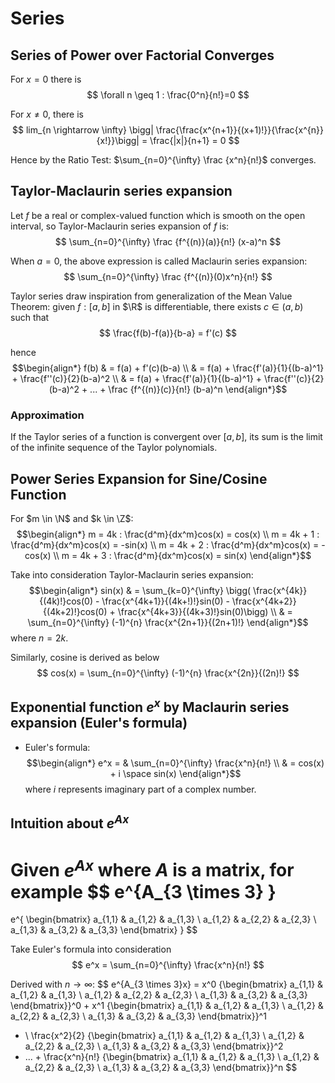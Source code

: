 # Series

## Series of Power over Factorial Converges

For $x=0$ there is 
$$
\forall n \geq 1 : \frac{0^n}{n!}=0
$$

For $x \neq 0$, there is
$$
lim_{n \rightarrow \infty} \bigg| \frac{\frac{x^{n+1}}{(x+1)!}}{\frac{x^{n}}{x!}}\bigg| = \frac{|x|}{n+1} = 0
$$

Hence by the Ratio Test: $\sum_{n=0}^{\infty} \frac {x^n}{n!}$ converges. 

## Taylor-Maclaurin series expansion

Let $f$ be a real or complex-valued function which is smooth on the open interval, so Taylor-Maclaurin series expansion of $f$ is: 
$$
\sum_{n=0}^{\infty} \frac {f^{(n)}(a)}{n!} (x-a)^n
$$

When $a=0$, the above expression is called Maclaurin series expansion:
$$
\sum_{n=0}^{\infty} \frac {f^{(n)}(0)x^n}{n!}
$$

Taylor series draw inspiration from generalization of the Mean Value Theorem: given $f: [a,b]$ in $\R$ is differentiable, there exists $c \in (a,b)$ such that
$$
\frac{f(b)-f(a)}{b-a} = f'(c) 
$$

hence
$$\begin{align*}
f(b)
& = f(a) + f'(c)(b-a) \\
& = f(a) + \frac{f'(a)}{1}{(b-a)^1} + \frac{f''(c)}{2}(b-a)^2 \\
& = f(a) + \frac{f'(a)}{1}{(b-a)^1} + \frac{f''(c)}{2}(b-a)^2 + ... + \frac {f^{(n)}(c)}{n!} (b-a)^n
\end{align*}$$

### Approximation
If the Taylor series of a function is convergent over $[a,b]$, its sum is the limit of the infinite sequence of the Taylor polynomials.

## Power Series Expansion for Sine/Cosine Function

For $m \in \N$ and $k \in \Z$:
$$\begin{align*}
m = 4k : \frac{d^m}{dx^m}cos(x) = cos(x) \\
m = 4k + 1 : \frac{d^m}{dx^m}cos(x) = -sin(x) \\
m = 4k + 2 : \frac{d^m}{dx^m}cos(x) = -cos(x) \\
m = 4k + 3 : \frac{d^m}{dx^m}cos(x) = sin(x)
\end{align*}$$

Take into consideration Taylor-Maclaurin series expansion:
$$\begin{align*}
sin(x) 
& = \sum_{k=0}^{\infty} \bigg( \frac{x^{4k}}{(4k)!}cos(0) - \frac{x^{4k+1}}{(4k+!)!}sin(0) - \frac{x^{4k+2}}{(4k+2)!}cos(0) + \frac{x^{4k+3}}{(4k+3)!}sin(0)\bigg) \\
& = \sum_{n=0}^{\infty} (-1)^{n} \frac{x^{2n+1}}{(2n+1)!}
\end{align*}$$
where $n=2k$.

Similarly, cosine is derived as below
$$
cos(x) = \sum_{n=0}^{\infty} (-1)^{n} \frac{x^{2n}}{(2n)!}
$$

## Exponential function $e^x$ by Maclaurin series expansion (Euler's formula)

* Euler's formula:
$$\begin{align*}
e^x = 
& \sum_{n=0}^{\infty} \frac{x^n}{n!} \\
&  = cos(x) + i \space sin(x)
\end{align*}$$
where $i$ represents imaginary part of a complex number.

## Intuition about $e^{Ax}$ 

Given $e^{Ax}$ where $A$ is a matrix, for example
$$
e^{A_{3 \times 3}
}
=
e^{
\begin{bmatrix}
      a_{1,1} & a_{1,2} & a_{1,3} \\
      a_{1,2} & a_{2,2} & a_{2,3} \\
      a_{1,3} & a_{3,2} & a_{3,3}
\end{bmatrix}
}
$$

Take Euler's formula into consideration
$$
e^x = 
\sum_{n=0}^{\infty} \frac{x^n}{n!}
$$

Derived with $n \rightarrow \infty$:
$$
e^{A_{3 \times 3}x} =
x^0 {\begin{bmatrix}
      a_{1,1} & a_{1,2} & a_{1,3} \\
      a_{1,2} & a_{2,2} & a_{2,3} \\
      a_{1,3} & a_{3,2} & a_{3,3}
\end{bmatrix}}^0
+
x^1 {\begin{bmatrix}
      a_{1,1} & a_{1,2} & a_{1,3} \\
      a_{1,2} & a_{2,2} & a_{2,3} \\
      a_{1,3} & a_{3,2} & a_{3,3}
\end{bmatrix}}^1
+ \\
\frac{x^2}{2}
{\begin{bmatrix}
      a_{1,1} & a_{1,2} & a_{1,3} \\
      a_{1,2} & a_{2,2} & a_{2,3} \\
      a_{1,3} & a_{3,2} & a_{3,3}
\end{bmatrix}}^2
+ ... +
\frac{x^n}{n!}
{\begin{bmatrix}
      a_{1,1} & a_{1,2} & a_{1,3} \\
      a_{1,2} & a_{2,2} & a_{2,3} \\
      a_{1,3} & a_{3,2} & a_{3,3}
\end{bmatrix}}^n
$$
